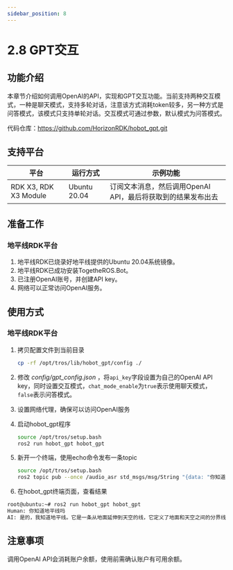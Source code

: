 ```yaml
---
sidebar_position: 8
---
```


# 2.8 GPT交互

## 功能介绍

本章节介绍如何调用OpenAI的API，实现和GPT交互功能。当前支持两种交互模式，一种是聊天模式，支持多轮对话，注意该方式消耗token较多，另一种方式是问答模式，该模式只支持单轮对话。交互模式可通过参数，默认模式为问答模式。

代码仓库：<https://github.com/HorizonRDK/hobot_gpt.git>

## 支持平台

| 平台    | 运行方式     | 示例功能                       |
| ------- | ------------ | ------------------------------ |
| RDK X3, RDK X3 Module | Ubuntu 20.04 | 订阅文本消息，然后调用OpenAI API，最后将获取到的结果发布出去 |

## 准备工作

### 地平线RDK平台

1. 地平线RDK已烧录好地平线提供的Ubuntu 20.04系统镜像。
2. 地平线RDK已成功安装TogetheROS.Bot。
3. 已注册OpenAI账号，并创建API key。
4. 网络可以正常访问OpenAI服务。

## 使用方式

### 地平线RDK平台

1. 拷贝配置文件到当前目录

    ```bash
    cp -rf /opt/tros/lib/hobot_gpt/config ./
    ```

2. 修改 *config/gpt_config.json* ，将`api_key`字段设置为自己的OpenAI API key，同时设置交互模式，`chat_mode_enable`为`true`表示使用聊天模式，`false`表示问答模式。
3. 设置网络代理，确保可以访问OpenAI服务
4. 启动hobot_gpt程序

    ```bash
    source /opt/tros/setup.bash
    ros2 run hobot_gpt hobot_gpt
    ```

5. 新开一个终端，使用echo命令发布一条topic

   ```bash
   source /opt/tros/setup.bash
   ros2 topic pub --once /audio_asr std_msgs/msg/String "{data: "你知道地平线吗"}"
   ```

6. 在hobot_gpt终端页面，查看结果

  ```bash
  root@ubuntu:~# ros2 run hobot_gpt hobot_gpt
  Human: 你知道地平线吗
  AI: 是的，我知道地平线。它是一条从地面延伸到天空的线，它定义了地面和天空之间的分界线。
  ```

## 注意事项

调用OpenAI API会消耗账户余额，使用前需确认账户有可用余额。
